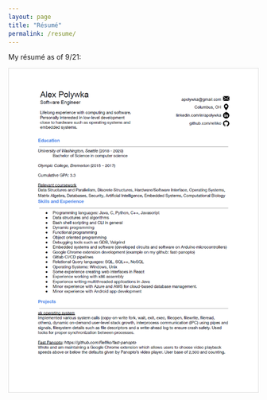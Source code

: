 ```yaml
---
layout: page
title: "Résumé"
permalink: /resume/
---
```


My résumé as of 9/21: 

![Résumé as of 9/21](/images/resume.png)